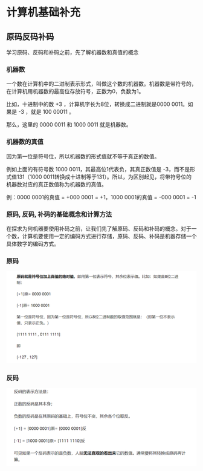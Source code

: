 # 计算机基础补充

## 原码反码补码

学习原码、反码和补码之前，先了解机器数和真值的概念

### 机器数

一个数在计算机中的二进制表示形式，叫做这个数的机器数。机器数是带符号的，在计算机用机器数的最高位存放符号，正数为0，负数为1。

比如，十进制中的数 +3 ，计算机字长为8位，转换成二进制就是0000 0011。如果是 -3 ，就是 100 00011 。

那么，这里的 0000 0011 和 1000 0011 就是机器数。

### 机器数的真值

因为第一位是符号位，所以机器数的形式值就不等于真正的数值。

例如上面的有符号数 1000 0011，其最高位1代表负，其真正数值是 -3，而不是形式值131（1000 0011转换成十进制等于131）。所以，为区别起见，将带符号位的机器数对应的真正数值称为机器数的真值。

例：0000 0001的真值 = +000 0001 = +1，1000 0001的真值 = -000 0001 = -1

### 原码, 反码, 补码的基础概念和计算方法  

在探求为何机器要使用补码之前，让我们先了解原码、反码和补码的概念。对于一个数，计算机要使用一定的编码方式进行存储，原码、反码、补码是机器存储一个具体数字的编码方式。

### 原码

![](../../../photo/JavaSE/计算机基础/原码.png)

### 反码

![](../../../photo/JavaSE/计算机基础/反码.png)

